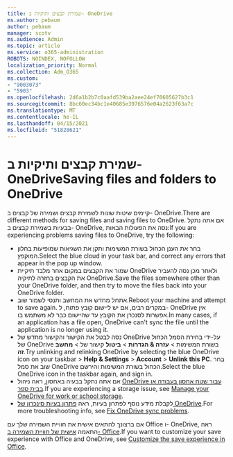 ```yaml
---
title: שמירת קבצים ותיקיות ב- OneDrive
ms.author: pebaum
author: pebaum
manager: scotv
ms.audience: Admin
ms.topic: article
ms.service: o365-administration
ROBOTS: NOINDEX, NOFOLLOW
localization_priority: Normal
ms.collection: Adm_O365
ms.custom:
- "9003073"
- "5903"
ms.openlocfilehash: 2d6a1b2b7c0aafd539ba2aee24ef70605627b3c1
ms.sourcegitcommit: 8bc60ec34bc1e40685e3976576e04a2623f63a7c
ms.translationtype: MT
ms.contentlocale: he-IL
ms.lasthandoff: 04/15/2021
ms.locfileid: "51828621"
---
```

# <a name="saving-files-and-folders-to-onedrive"></a><span data-ttu-id="b8604-102">שמירת קבצים ותיקיות ב- OneDrive</span><span class="sxs-lookup"><span data-stu-id="b8604-102">Saving files and folders to OneDrive</span></span>

<span data-ttu-id="b8604-103">קיימים שיטות שונות לשמירת קבצים ושמירה של קבצים ב- OneDrive.</span><span class="sxs-lookup"><span data-stu-id="b8604-103">There are different methods for saving files and saving files to OneDrive.</span></span> <span data-ttu-id="b8604-104">אם אתה נתקל בבעיות בשמירת קבצים ב- OneDrive, נסה את הפעולות הבאות:</span><span class="sxs-lookup"><span data-stu-id="b8604-104">If you are experiencing problems saving files to OneDrive, try the following:</span></span>

- <span data-ttu-id="b8604-105">בחר את הענן הכחול בשורת המשימות ותקן את השגיאות שמופיעות בחלון המוקפץ.</span><span class="sxs-lookup"><span data-stu-id="b8604-105">Select the blue cloud in your task bar, and correct any errors that appear in the pop up window.</span></span>
- <span data-ttu-id="b8604-106">שמור את הקבצים במקום אחר מלבד תיקיית OneDrive ולאחר מכן נסה להעביר את הקבצים בחזרה לתיקיה OneDrive.</span><span class="sxs-lookup"><span data-stu-id="b8604-106">Save the files somewhere other than your OneDrive folder, and then try to move the files back into your OneDrive folder.</span></span>
- <span data-ttu-id="b8604-107">אתחל מחדש את המחשב ותנסי לשמור שוב.</span><span class="sxs-lookup"><span data-stu-id="b8604-107">Reboot your machine and attempt to save again.</span></span> <span data-ttu-id="b8604-108">במקרים רבים, אם יש ליישום קובץ פתוח, ל- OneDrive אין אפשרות לסנכרן את הקובץ עד שהיישום כבר לא משתמש בו.</span><span class="sxs-lookup"><span data-stu-id="b8604-108">In many cases, if an application has a file open, OneDrive can't sync the file until the application is no longer using it.</span></span>    
- <span data-ttu-id="b8604-109">נסה לבטל את הקישור והקישור מחדש של OneDrive על-ידי בחירת הסמל הכחול של OneDrive בשורת המשימות > **עזרה & הגדרות**  >  **ביטול** קישור של  >  **מחשב זה**.</span><span class="sxs-lookup"><span data-stu-id="b8604-109">Try unlinking and relinking OneDrive by selecting the blue OneDrive icon on your taskbar > **Help & Settings** > **Account** > **Unlink this PC**.</span></span> <span data-ttu-id="b8604-110">בחר שוב את סמל OneDrive הכחול בשורת המשימות והירשם.</span><span class="sxs-lookup"><span data-stu-id="b8604-110">Select the blue OneDrive icon in the taskbar again, and sign in.</span></span>
- <span data-ttu-id="b8604-111">אם אתה נתקל בבעיה באחסון, ראה ניהול [OneDrive עבור שטח אחסון בעבודה או בבית ספר](https://support.microsoft.com/office/manage-your-onedrive-for-work-or-school-storage-31519161-059c-4764-b6f8-f5cd29f7fe68).</span><span class="sxs-lookup"><span data-stu-id="b8604-111">If you are experiencing a storage issue, see [Manage your OneDrive for work or school storage](https://support.microsoft.com/office/manage-your-onedrive-for-work-or-school-storage-31519161-059c-4764-b6f8-f5cd29f7fe68).</span></span>
- <span data-ttu-id="b8604-112">לקבלת מידע נוסף לפתרון בעיות, ראה [פתרון בעיות סינכרון של OneDrive](https://docs.microsoft.com/alchemyinsights/fix-onedrive-sync-issues).</span><span class="sxs-lookup"><span data-stu-id="b8604-112">For more troubleshooting info, see [Fix OneDrive sync problems](https://docs.microsoft.com/alchemyinsights/fix-onedrive-sync-issues).</span></span>  

<span data-ttu-id="b8604-113">אם ברצונך להתאים אישית את חוויית השמירה שלך עם Office ו- OneDrive, ראה התאמה [אישית של חוויית השמירה ב- Office](https://support.microsoft.com/office/customize-the-save-experience-in-office-786200a7-f5f2-4d26-a3ae-b78c60dd5d3b).</span><span class="sxs-lookup"><span data-stu-id="b8604-113">If you want to customize your save experience with Office and OneDrive, see [Customize the save experience in Office](https://support.microsoft.com/office/customize-the-save-experience-in-office-786200a7-f5f2-4d26-a3ae-b78c60dd5d3b).</span></span>
